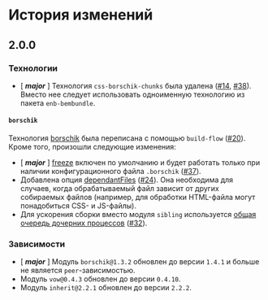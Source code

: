 История изменений
=================

2.0.0
-----

### Технологии

* [ __*major*__ ] Технология `css-borschik-chunks` была удалена ([#14], [#38]). Вместо нее следует использовать одноименную технологию из пакета `enb-bembundle`.

#### `borschik`

Технология [borschik](api.ru.md#borschik) была переписана с помощью `build-flow` ([#20]). Кроме того, произошли следующие изменения:

* [ __*major*__ ] [freeze](api.ru.md#freeze) включен по умолчанию и будет работать только при наличии конфигурационного файла `.borschik` ([#37]).
* Добавлена опция [dependantFiles](api.ru.md#dependantfiles) ([#24]). Она необходима для случаев, когда обрабатываемый файл зависит от других собираемых файлов (например, для обработки HTML-файла могут понадобиться CSS- и JS-файлы).
* Для ускорения сборки вместо модуля `sibling` используется [общая очередь дочерних процессов](https://github.com/enb-make/enb#nodegetsharedresources) ([#32]).

### Зависимости

* [ __*major*__ ] Модуль `borschik@1.3.2` обновлен до версии `1.4.1` и больше не является `peer`-зависимостью.
* Модуль `vow@0.4.3` обновлен до версии `0.4.10`.
* Модуль `inherit@2.2.1` обновлен до версии `2.2.2`.

[#38]: https://github.com/enb-make/enb-borschik/issues/38
[#37]: https://github.com/enb-make/enb-borschik/issues/37
[#32]: https://github.com/enb-make/enb-borschik/pull/32
[#24]: https://github.com/enb-make/enb-borschik/issues/24
[#20]: https://github.com/enb-make/enb-borschik/issues/20
[#14]: https://github.com/enb-make/enb-borschik/issues/14
